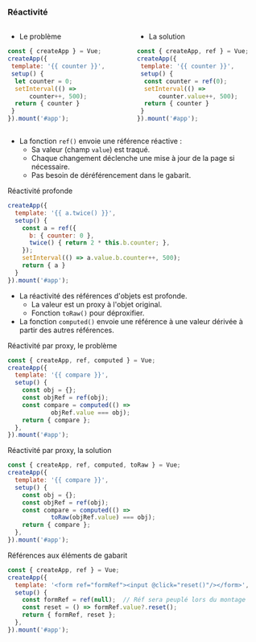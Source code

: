 ### Réactivité

<div class="r-stack">

<div class="fragment fade-out" data-fragment-index="2">

<div style="display: grid; grid-template-columns: 1fr 1fr; grid-column-gap: 10px;">

<div>

* Le problème

```javascript [5,7]
const { createApp } = Vue;
createApp({
 template: '{{ counter }}',
 setup() {
  let counter = 0;
  setInterval(() =>
      counter++, 500);
  return { counter }
 }
}).mount('#app');
```

<div data-code-example="vue-reactivity-problem" data-code-example-size="small"></div>

</div>

<div class="fragment" data-fragment-index="1">

* La solution

```javascript [5,7]
const { createApp, ref } = Vue;
createApp({
 template: '{{ counter }}',
 setup() {
  const counter = ref(0);
  setInterval(() =>
      counter.value++, 500);
  return { counter }
 }
}).mount('#app');
```

<div data-code-example="vue-reactivity-solution" data-code-example-size="small"></div>

</div> 

</div> 

</div> <!-- .fragment -->

<div class="fragment fade-in-then-out" data-fragment-index="2">

* La fonction `ref()` envoie une référence réactive :
  * Sa valeur (champ `value`) est traqué.
  * Chaque changement déclenche une mise à jour de la page si nécessaire.
  * Pas besoin de déréférencement dans le gabarit.

</div> <!-- .fragment -->

<div class="fragment fade-in-then-out">

Réactivité profonde

```javascript
createApp({
  template: '{{ a.twice() }}',
  setup() {
    const a = ref({
      b: { counter: 0 },
      twice() { return 2 * this.b.counter; },
    });
    setInterval(() => a.value.b.counter++, 500);
    return { a }
  }
}).mount('#app');
```

<div data-code-example="vue-deep-reactivity" data-code-example-size="small"></div>

</div> <!-- .fragment -->

<div class="fragment fade-in-then-out">

* La réactivité des références d'objets est profonde.
  * La valeur est un proxy à l'objet original.
  * Fonction `toRaw()` pour déproxifier.
* La fonction `computed()` envoie une référence à une valeur dérivée à partir des autres références.

</div> <!-- .fragment -->


<div class="fragment fade-in-then-out">

Réactivité par proxy, le problème

```javascript [7, 8]
const { createApp, ref, computed } = Vue;
createApp({
  template: '{{ compare }}',
  setup() {
    const obj = {};
    const objRef = ref(obj);
    const compare = computed(() =>
            objRef.value === obj);
    return { compare };
  },
}).mount('#app');
```

<div data-code-example="vue-proxy-problem" data-code-example-size="small"></div>

</div> <!-- .fragment -->

<div class="fragment fade-in-then-out">

Réactivité par proxy, la solution

```javascript [8]
const { createApp, ref, computed, toRaw } = Vue;
createApp({
  template: '{{ compare }}',
  setup() {
    const obj = {};
    const objRef = ref(obj);
    const compare = computed(() =>
            toRaw(objRef.value) === obj);
    return { compare };
  },
}).mount('#app');
```

<div data-code-example="vue-proxy-solution" data-code-example-size="small"></div>

</div> <!-- .fragment -->

<div class="fragment fade-in">

Références aux éléments de gabarit

```javascript
const { createApp, ref } = Vue;
createApp({
  template: '<form ref="formRef"><input @click="reset()"/></form>',
  setup() {
    const formRef = ref(null);  // Réf sera peuplé lors du montage
    const reset = () => formRef.value?.reset();
    return { formRef, reset };
  },
}).mount('#app');
```

<div data-code-example="vue-template-refs" data-code-example-size="small"></div>

</div> <!-- .fragment -->


</div> <!-- .r-stach -->
